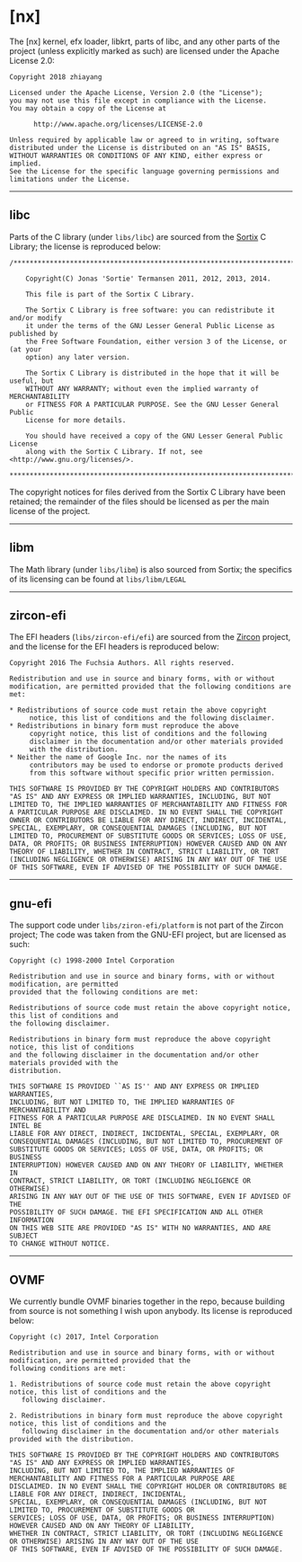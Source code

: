 # [nx] #

The \[nx\] kernel, efx loader, libkrt, parts of libc, and any other parts of the project (unless explicitly marked as such) are licensed
under the Apache License 2.0:


```
Copyright 2018 zhiayang

Licensed under the Apache License, Version 2.0 (the "License");
you may not use this file except in compliance with the License.
You may obtain a copy of the License at

      http://www.apache.org/licenses/LICENSE-2.0

Unless required by applicable law or agreed to in writing, software
distributed under the License is distributed on an "AS IS" BASIS,
WITHOUT WARRANTIES OR CONDITIONS OF ANY KIND, either express or implied.
See the License for the specific language governing permissions and
limitations under the License.
```


-----------------------------------------------------




## libc ##

Parts of the C library (under `libs/libc`) are sourced from the [Sortix](https://gitlab.com/sortix/sortix/) C Library; the license is reproduced below:

```
/*******************************************************************************

    Copyright(C) Jonas 'Sortie' Termansen 2011, 2012, 2013, 2014.

    This file is part of the Sortix C Library.

    The Sortix C Library is free software: you can redistribute it and/or modify
    it under the terms of the GNU Lesser General Public License as published by
    the Free Software Foundation, either version 3 of the License, or (at your
    option) any later version.

    The Sortix C Library is distributed in the hope that it will be useful, but
    WITHOUT ANY WARRANTY; without even the implied warranty of MERCHANTABILITY
    or FITNESS FOR A PARTICULAR PURPOSE. See the GNU Lesser General Public
    License for more details.

    You should have received a copy of the GNU Lesser General Public License
    along with the Sortix C Library. If not, see <http://www.gnu.org/licenses/>.

*******************************************************************************/
```

The copyright notices for files derived from the Sortix C Library have been retained; the remainder of the files should be licensed as per the main
license of the project.

-----------------------------------------------------

## libm ##

The Math library (under `libs/libm`) is also sourced from Sortix; the specifics of its licensing can be found at
`libs/libm/LEGAL`

-----------------------------------------------------

## zircon-efi ##

The EFI headers (`libs/zircon-efi/efi`) are sourced from the [Zircon](https://github.com/fuchsia-mirror/zircon) project, and the license for the EFI headers is reproduced below:

```
Copyright 2016 The Fuchsia Authors. All rights reserved.

Redistribution and use in source and binary forms, with or without
modification, are permitted provided that the following conditions are
met:

* Redistributions of source code must retain the above copyright
     notice, this list of conditions and the following disclaimer.
* Redistributions in binary form must reproduce the above
     copyright notice, this list of conditions and the following
     disclaimer in the documentation and/or other materials provided
     with the distribution.
* Neither the name of Google Inc. nor the names of its
     contributors may be used to endorse or promote products derived
     from this software without specific prior written permission.

THIS SOFTWARE IS PROVIDED BY THE COPYRIGHT HOLDERS AND CONTRIBUTORS
"AS IS" AND ANY EXPRESS OR IMPLIED WARRANTIES, INCLUDING, BUT NOT
LIMITED TO, THE IMPLIED WARRANTIES OF MERCHANTABILITY AND FITNESS FOR
A PARTICULAR PURPOSE ARE DISCLAIMED. IN NO EVENT SHALL THE COPYRIGHT
OWNER OR CONTRIBUTORS BE LIABLE FOR ANY DIRECT, INDIRECT, INCIDENTAL,
SPECIAL, EXEMPLARY, OR CONSEQUENTIAL DAMAGES (INCLUDING, BUT NOT
LIMITED TO, PROCUREMENT OF SUBSTITUTE GOODS OR SERVICES; LOSS OF USE,
DATA, OR PROFITS; OR BUSINESS INTERRUPTION) HOWEVER CAUSED AND ON ANY
THEORY OF LIABILITY, WHETHER IN CONTRACT, STRICT LIABILITY, OR TORT
(INCLUDING NEGLIGENCE OR OTHERWISE) ARISING IN ANY WAY OUT OF THE USE
OF THIS SOFTWARE, EVEN IF ADVISED OF THE POSSIBILITY OF SUCH DAMAGE.
```

-----------------------------------------------------

## gnu-efi ##

The support code under `libs/ziron-efi/platform` is not part of the Zircon project; The code was taken from the GNU-EFI project, but are licensed as such:

```
Copyright (c) 1998-2000 Intel Corporation

Redistribution and use in source and binary forms, with or without modification, are permitted
provided that the following conditions are met:

Redistributions of source code must retain the above copyright notice, this list of conditions and
the following disclaimer.

Redistributions in binary form must reproduce the above copyright notice, this list of conditions
and the following disclaimer in the documentation and/or other materials provided with the
distribution.

THIS SOFTWARE IS PROVIDED ``AS IS'' AND ANY EXPRESS OR IMPLIED WARRANTIES,
INCLUDING, BUT NOT LIMITED TO, THE IMPLIED WARRANTIES OF MERCHANTABILITY AND
FITNESS FOR A PARTICULAR PURPOSE ARE DISCLAIMED. IN NO EVENT SHALL INTEL BE
LIABLE FOR ANY DIRECT, INDIRECT, INCIDENTAL, SPECIAL, EXEMPLARY, OR
CONSEQUENTIAL DAMAGES (INCLUDING, BUT NOT LIMITED TO, PROCUREMENT OF
SUBSTITUTE GOODS OR SERVICES; LOSS OF USE, DATA, OR PROFITS; OR BUSINESS
INTERRUPTION) HOWEVER CAUSED AND ON ANY THEORY OF LIABILITY, WHETHER IN
CONTRACT, STRICT LIABILITY, OR TORT (INCLUDING NEGLIGENCE OR OTHERWISE)
ARISING IN ANY WAY OUT OF THE USE OF THIS SOFTWARE, EVEN IF ADVISED OF THE
POSSIBILITY OF SUCH DAMAGE. THE EFI SPECIFICATION AND ALL OTHER INFORMATION
ON THIS WEB SITE ARE PROVIDED "AS IS" WITH NO WARRANTIES, AND ARE SUBJECT
TO CHANGE WITHOUT NOTICE.
```


-----------------------------------------------------

## OVMF ##

We currently bundle OVMF binaries together in the repo, because building from source is not something I wish upon anybody. Its license is reproduced below:

```
Copyright (c) 2017, Intel Corporation

Redistribution and use in source and binary forms, with or without modification, are permitted provided that the
following conditions are met:

1. Redistributions of source code must retain the above copyright notice, this list of conditions and the
   following disclaimer.

2. Redistributions in binary form must reproduce the above copyright notice, this list of conditions and the
   following disclaimer in the documentation and/or other materials provided with the distribution.

THIS SOFTWARE IS PROVIDED BY THE COPYRIGHT HOLDERS AND CONTRIBUTORS "AS IS" AND ANY EXPRESS OR IMPLIED WARRANTIES,
INCLUDING, BUT NOT LIMITED TO, THE IMPLIED WARRANTIES OF MERCHANTABILITY AND FITNESS FOR A PARTICULAR PURPOSE ARE
DISCLAIMED. IN NO EVENT SHALL THE COPYRIGHT HOLDER OR CONTRIBUTORS BE LIABLE FOR ANY DIRECT, INDIRECT, INCIDENTAL,
SPECIAL, EXEMPLARY, OR CONSEQUENTIAL DAMAGES (INCLUDING, BUT NOT LIMITED TO, PROCUREMENT OF SUBSTITUTE GOODS OR
SERVICES; LOSS OF USE, DATA, OR PROFITS; OR BUSINESS INTERRUPTION) HOWEVER CAUSED AND ON ANY THEORY OF LIABILITY,
WHETHER IN CONTRACT, STRICT LIABILITY, OR TORT (INCLUDING NEGLIGENCE OR OTHERWISE) ARISING IN ANY WAY OUT OF THE USE
OF THIS SOFTWARE, EVEN IF ADVISED OF THE POSSIBILITY OF SUCH DAMAGE.
```

